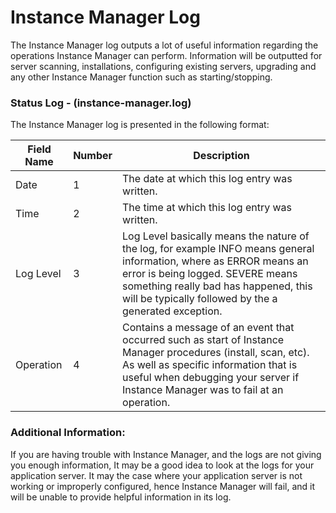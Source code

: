 # Instance Manager Log

The Instance Manager log outputs a lot of useful information regarding
the operations Instance Manager can perform. Information will be
outputted for server scanning, installations, configuring existing
servers, upgrading and any other Instance Manager function such as
starting/stopping.

### Status Log - (instance-manager.log)

The Instance Manager log is presented in the following format:

|Field Name|Number|Description|
|--- |--- |--- |
|Date|1|The date at which this log entry was written.|
|Time|2|The time at which this log entry was written.|
|Log Level|3|Log Level basically means the nature of the log, for example INFO means general information, where as ERROR means an error is being logged. SEVERE means something really bad has happened, this will be typically followed by the a generated exception.|
|Operation|4|Contains a message of an event that occurred such as start of Instance Manager procedures (install, scan, etc). As well as specific information that is useful when debugging your server if Instance Manager was to fail at an operation.|


### Additional Information:

If you are having trouble with Instance Manager, and the logs are not
giving you enough information, It may be a good idea to look at the logs
for your application server. It may the case where your application
server is not working or improperly configured, hence Instance Manager
will fail, and it will be unable to provide helpful information in its
log.
